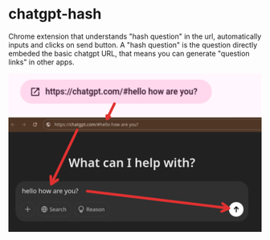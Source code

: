 # chatgpt-hash

Chrome extension that understands "hash question" in the url, automatically inputs and clicks on send button.
A "hash question" is the question directly embeded the basic chatgpt URL, that means you can generate "question links" in other apps.

<img src="https://raw.githubusercontent.com/vdegenne/chatgpt-hash/refs/heads/main/screenshot.png">
